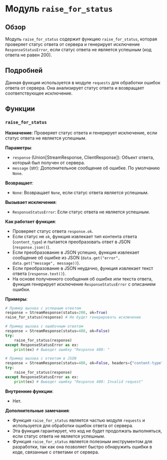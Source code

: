 # Модуль `raise_for_status`

## Обзор

Модуль `raise_for_status` содержит функцию `raise_for_status`, которая проверяет статус ответа от сервера и генерирует исключение `ResponseStatusError`, если статус ответа не является успешным (код ответа не равен 200). 

## Подробней

Данная функция используется в модуле `requests` для обработки ошибок ответа от сервера. Она анализирует статус ответа и возвращает соответствующее исключение. 

## Функции

### `raise_for_status`

**Назначение**:  Проверяет статус ответа и генерирует исключение, если статус ответа не является успешным. 

**Параметры**:

- `response` (Union[StreamResponse, ClientResponse]): Объект ответа, который был получен от сервера.
- `message` (str): Дополнительное сообщение об ошибке. По умолчанию `None`.

**Возвращает**:

- `None`: Возвращает `None`, если статус ответа является успешным.

**Вызывает исключения**:

- `ResponseStatusError`: Если статус ответа не является успешным.

**Как работает функция**:

- Проверяет статус ответа `response.ok`. 
- Если статус не `ok`, функция извлекает тип контента ответа (`content_type`) и пытается преобразовать ответ в JSON (`response.json()`). 
- Если преобразование в JSON успешно, функция извлекает сообщение об ошибке из JSON (`data.get("error", data.get("message", message))`).
- Если преобразование в JSON неудачно, функция извлекает текст ответа (`response.text()`). 
- На основе полученного сообщения об ошибке или текста ответа, функция генерирует исключение `ResponseStatusError` с описанием ошибки. 

**Примеры**:

```python
# Пример вызова с успешным ответом
response = StreamResponse(status=200, ok=True)
raise_for_status(response) # Не будет генерировать исключение

# Пример вызова с ошибочным ответом
response = StreamResponse(status=400, ok=False)
try:
    raise_for_status(response) 
except ResponseStatusError as ex:
    print(ex) # Выведет ошибку "Response 400: "

# Пример вызова с ответом в JSON
response = StreamResponse(status=400, ok=False, headers={"content-type": "application/json"}, text='{"error": "Invalid request"}')
try:
    raise_for_status(response) 
except ResponseStatusError as ex:
    print(ex) # Выведет ошибку "Response 400: Invalid request"
```

**Внутренние функции**: 

- Нет.

**Дополнительные замечания**:

- Функция `raise_for_status` является частью модуля `requests` и используется для обработки ошибок ответа от сервера. 
- Эта функция гарантирует, что код не будет продолжать выполняться, если статус ответа не является успешным.
- Функция `raise_for_status` является полезным инструментом для разработки, так как она позволяет быстро обнаружить ошибки в коде, связанные с ответами от сервера.
